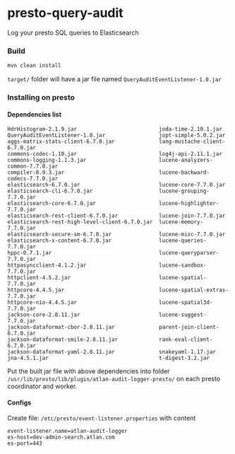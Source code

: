 # presto-query-audit

Log your presto SQL queries to Elasticsearch

### Build

```bash
mvn clean install
```

`target/` folder will have a jar file named `QueryAuditEventListener-1.0.jar`

### Installing on presto

#### Dependencies list

```
HdrHistogram-2.1.9.jar                          joda-time-2.10.1.jar
QueryAuditEventListener-1.0.jar                 jopt-simple-5.0.2.jar
aggs-matrix-stats-client-6.7.0.jar              lang-mustache-client-6.7.0.jar
commons-codec-1.10.jar                          log4j-api-2.11.1.jar
commons-logging-1.1.3.jar                       lucene-analyzers-common-7.7.0.jar
compiler-0.9.3.jar                              lucene-backward-codecs-7.7.0.jar
elasticsearch-6.7.0.jar                         lucene-core-7.7.0.jar
elasticsearch-cli-6.7.0.jar                     lucene-grouping-7.7.0.jar
elasticsearch-core-6.7.0.jar                    lucene-highlighter-7.7.0.jar
elasticsearch-rest-client-6.7.0.jar             lucene-join-7.7.0.jar
elasticsearch-rest-high-level-client-6.7.0.jar  lucene-memory-7.7.0.jar
elasticsearch-secure-sm-6.7.0.jar               lucene-misc-7.7.0.jar
elasticsearch-x-content-6.7.0.jar               lucene-queries-7.7.0.jar
hppc-0.7.1.jar                                  lucene-queryparser-7.7.0.jar
httpasyncclient-4.1.2.jar                       lucene-sandbox-7.7.0.jar
httpclient-4.5.2.jar                            lucene-spatial-7.7.0.jar
httpcore-4.4.5.jar                              lucene-spatial-extras-7.7.0.jar
httpcore-nio-4.4.5.jar                          lucene-spatial3d-7.7.0.jar
jackson-core-2.8.11.jar                         lucene-suggest-7.7.0.jar
jackson-dataformat-cbor-2.8.11.jar              parent-join-client-6.7.0.jar
jackson-dataformat-smile-2.8.11.jar             rank-eval-client-6.7.0.jar
jackson-dataformat-yaml-2.8.11.jar              snakeyaml-1.17.jar
jna-4.5.1.jar                                   t-digest-3.2.jar
```

Put the built jar file with above dependencies into folder `/usr/lib/presto/lib/plugin/atlan-audit-logger-presto/` on each presto coordinator and worker.

#### Configs

Create file: `/etc/presto/event-listener.properties` with content

```
event-listener.name=atlan-audit-logger
es-host=dev-admin-search.atlan.com
es-port=443
```
